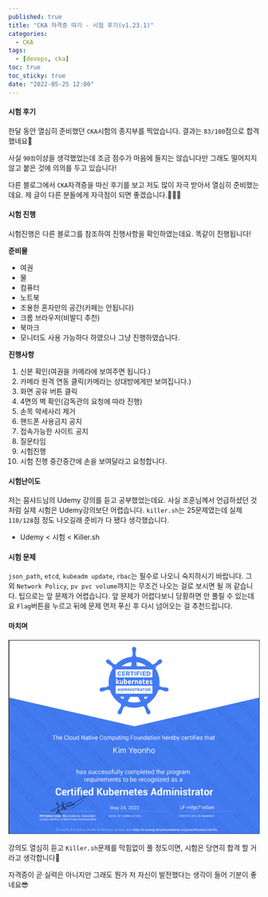 ```yaml
---
published: true
title: "CKA 자격증 따기 - 시험 후기(v1.23.1)"
categories:
  - CKA
tags:
  - [devops, cka]
toc: true
toc_sticky: true
date: "2022-05-25 12:00"
---
```


#### 시험 후기

한달 동안 열심히 준비했던 `CKA`시험의 종지부를 찍었습니다. 결과는 `83/100`점으로 합격했네요🙂

사실 `90점`이상을 생각했었는데 조금 점수가 마음에 들지는 않습니다만 그래도 떨어지지 않고 붙은 것에 의의를 두고 있습니다!

다른 블로그에서 `CKA`자격증을 따신 후기를 보고 저도 많이 자극 받아서 열심히 준비했는데요. 제 글이 다른 분들에게 자극점이 되면 좋겠습니다.🙌🙌🙌

#### 시험 진행

시험진행은 다른 블로그를 참조하여 진행사항을 확인하였는데요. 똑같이 진행됩니다!

**준비물**

* 여권
* 물
* 컴퓨터
* 노트북
* 조용한 혼자만의 공간(카페는 안됩니다)
* 크롬 브라우저(비발디 추천)
* 북마크
* 모니터도 사용 가능하다 하였으나 그냥 진행하였습니다.

**진행사항**

1. 신분 확인(여권을 카메라에 보여주면 됩니다.)
2. 카메라 원격 연동 클릭(카메라는 상대방에게만 보여집니다.)
3. 화면 공유 버튼 클릭
4. 4면의 벽 확인(감독관의 요청에 따라 진행)
5. 손목 악세사리 제거
6. 핸드폰 사용금지 공지
7. 접속가능한 사이트 공지
8. 질문타임
9. 시험진행
10. 시험 진행 중간중간에 손을 보여달라고 요청합니다.

#### 시험난이도

저는 뭄샤드님의 Udemy 강의를 듣고 공부했었는데요. 사실 조훈님께서 언급하셨던 것처럼 실제 시험은 Udemy강의보단 어렵습니다. `killer.sh`는 25문제였는데 실제 `110/128`점 정도 나오길래 준비가 다 됐다 생각했습니다.

* Udemy < 시험 < Killer.sh

#### 시험 문제

`json_path`, `etcd`, `kubeadm update`, `rbac`는 필수로 나오니 숙지하시기 바랍니다.  그 외 `Network Policy`, `pv pvc volume`까지는 무조건 나오는 걸로 보시면 될 꺼 같습니다. 팁으로는 앞 문제가 어렵습니다. 앞 문제가 어렵다보니 당황하면 안 풀릴 수 있는데요 `Flag`버튼을 누르고 뒤에 문제 먼저 푸신 후 다시 넘어오는 걸 추천드립니다.

#### 마치며

![image-20220525101106581](../../assets/images/posts/2022-05-25-post-install-cka25/image-20220525101106581.png)

강의도 열심히 듣고 `Killer.sh`문제를 막힘없이 풀 정도이면, 시험은 당연히 합격 할 거라고 생각합니다🙂

자격증이 곧 실력은 아니지만 그래도 뭔가 저 자신이 발전했다는 생각이 들어 기분이 좋네요😎
